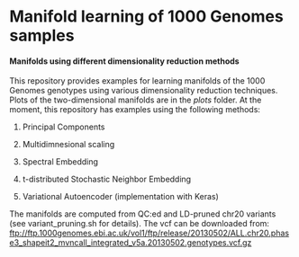 # Manifold learning of 1000 Genomes samples
#### Manifolds using different dimensionality reduction methods 

This repository provides examples for learning manifolds of the 1000 Genomes genotypes using various dimensionality reduction techniques. Plots of the two-dimensional manifolds are in the _plots_ 
folder. At the moment, this repository has examples using the following methods:

1.  Principal Components

2.  Multidimnesional scaling

3.  Spectral Embedding

4.  t-distributed Stochastic Neighbor Embedding

5.  Variational Autoencoder (implementation with Keras)

The manifolds are computed from QC:ed and LD-pruned chr20 variants (see variant_pruning.sh for details). The vcf can be downloaded from: ftp://ftp.1000genomes.ebi.ac.uk/vol1/ftp/release/20130502/ALL.chr20.phase3_shapeit2_mvncall_integrated_v5a.20130502.genotypes.vcf.gz
